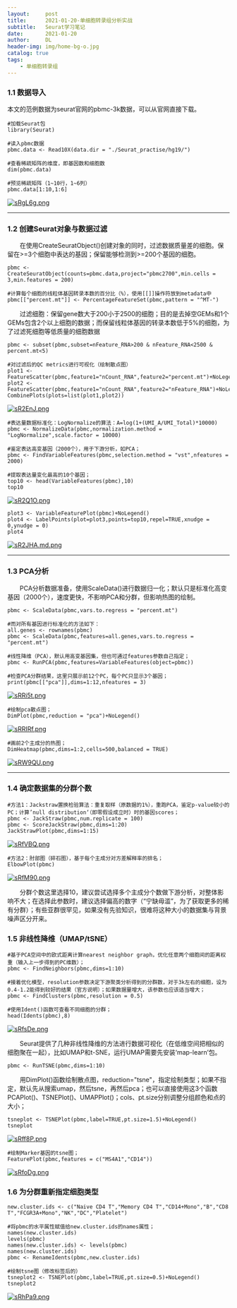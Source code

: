 ```yaml
---
layout:     post
title:      2021-01-20-单细胞转录组分析实战
subtitle:   Seurat学习笔记
date:       2021-01-20
author:     DL
header-img: img/home-bg-o.jpg
catalog: true
tags:
    - 单细胞转录组
---
```


### 1.1 数据导入

本文的范例数据为seurat官网的pbmc-3k数据，可以从官网直接下载。

```
#加载Seurat包
library(Seurat)

#读入pbmc数据
pbmc.data <- Read10X(data.dir = "./Seurat_practise/hg19/")

#查看稀疏矩阵的维度，即基因数和细胞数
dim(pbmc.data)

#预览稀疏矩阵（1~10行，1~6列）
pbmc.data[1:10,1:6]
```

[![sRgL6g.png](https://s3.ax1x.com/2021/01/20/sRgL6g.png)](https://imgchr.com/i/sRgL6g)

---

### 1.2 创建Seurat对象与数据过滤

&emsp;&emsp;在使用CreateSeuratObject()创建对象的同时，过滤数据质量差的细胞。保留在>=3个细胞中表达的基因；保留能够检测到>=200个基因的细胞。

```
pbmc <- CreateSeuratObject(counts=pbmc.data,project="pbmc2700",min.cells = 3,min.features = 200)

#计算每个细胞的线粒体基因转录本数的百分比（%），使用[[]]操作符放到metadata中
pbmc[["percent.mt"]] <- PercentageFeatureSet(pbmc,pattern = "^MT-")
```

&emsp;&emsp;过滤细胞：保留gene数大于200小于2500的细胞；目的是去掉空GEMs和1个GEMs包含2个以上细胞的数据；而保留线粒体基因的转录本数低于5%的细胞，为了过滤死细胞等低质量的细胞数据

```
pbmc <- subset(pbmc,subset=nFeature_RNA>200 & nFeature_RNA<2500 & percent.mt<5)

#对过滤后的QC metrics进行可视化（绘制散点图）
plot1 <- FeatureScatter(pbmc,feature1="nCount_RNA",feature2="percent.mt")+NoLegend()
plot2 <- FeatureScatter(pbmc,feature1="nCount_RNA",feature2="nFeature_RNA")+NoLegend()
CombinePlots(plots=list(plot1,plot2))
```

[![sR2EnJ.png](https://s3.ax1x.com/2021/01/20/sR2EnJ.png)](https://imgchr.com/i/sR2EnJ)

```
#表达量数据标准化：LogNormalize的算法：A=log(1+(UMI_A/UMI_Total)*10000)
pbmc <- NormalizeData(pbmc,normalization.method = "LogNormalize",scale.factor = 10000)

#鉴定表达高变基因（2000个），用于下游分析，如PCA；
pbmc <- FindVariableFeatures(pbmc,selection.method = "vst",nfeatures = 2000)

#提取表达量变化最高的10个基因；
top10 <- head(VariableFeatures(pbmc),10)
top10
```

[![sR2Q1O.png](https://s3.ax1x.com/2021/01/20/sR2Q1O.png)](https://imgchr.com/i/sR2Q1O)

```
plot3 <- VariableFeaturePlot(pbmc)+NoLegend()
plot4 <- LabelPoints(plot=plot3,points=top10,repel=TRUE,xnudge = 0,ynudge = 0)
plot4
```

[![sR2JHA.md.png](https://s3.ax1x.com/2021/01/20/sR2JHA.md.png)](https://imgchr.com/i/sR2JHA)

---

### 1.3 PCA分析

&emsp;&emsp;PCA分析数据准备，使用ScaleData()进行数据归一化；默认只是标准化高变基因（2000个），速度更快，不影响PCA和分群，但影响热图的绘制。

```
pbmc <- ScaleData(pbmc,vars.to.regress = "percent.mt")

#而对所有基因进行标准化的方法如下：
all.genes <- rownames(pbmc)
pbmc <- ScaleData(pbmc,features=all.genes,vars.to.regress = "percent.mt")

#线性降维（PCA），默认用高变基因集，但也可通过features参数自己指定；
pbmc <- RunPCA(pbmc,features=VariableFeatures(object=pbmc))

#检查PCA分群结果，这里只展示前12个PC，每个PC只显示3个基因；
print(pbmc[["pca"]],dims=1:12,nfeatures = 3)
```

[![sRRi5t.png](https://s3.ax1x.com/2021/01/20/sRRi5t.png)](https://imgchr.com/i/sRRi5t)

```
#绘制pca散点图；
DimPlot(pbmc,reduction = "pca")+NoLegend()
```

[![sRRIRf.png](https://s3.ax1x.com/2021/01/20/sRRIRf.png)](https://imgchr.com/i/sRRIRf)

```
#画前2个主成分的热图；
DimHeatmap(pbmc,dims=1:2,cells=500,balanced = TRUE)
```

[![sRW9QU.png](https://s3.ax1x.com/2021/01/20/sRW9QU.png)](https://imgchr.com/i/sRW9QU)

---

### 1.4 确定数据集的分群个数

```
#方法1：Jackstraw置换检验算法：重复取样（原数据的1%），重跑PCA，鉴定p-value较小的PC；计算’null distribution‘（即零假设成立时）时的基因scores；
pbmc <- JackStraw(pbmc,num.replicate = 100)
pbmc <- ScoreJackStraw(pbmc,dims=1:20)
JackStrawPlot(pbmc,dims=1:15)
```

[![sRfVBQ.png](https://s3.ax1x.com/2021/01/20/sRfVBQ.png)](https://imgchr.com/i/sRfVBQ)

```
#方法2：肘部图（碎石图），基于每个主成分对方差解释率的排名；
ElbowPlot(pbmc)
```

[![sRfM90.png](https://s3.ax1x.com/2021/01/20/sRfM90.png)](https://imgchr.com/i/sRfM90)

&emsp;&emsp;分群个数这里选择10，建议尝试选择多个主成分个数做下游分析，对整体影响不大；在选择此参数时，建议选择偏高的数字（“宁缺毋滥”，为了获取更多的稀有分群）；有些亚群很罕见，如果没有先验知识，很难将这种大小的数据集与背景噪声区分开来。


### 1.5 非线性降维（UMAP/tSNE）

```
#基于PCA空间中的欧式距离计算nearest neighbor graph，优化任意两个细胞间的距离权重（输入上一步得到的PC维数）；
pbmc <- FindNeighbors(pbmc,dims=1:10)

#接着优化模型，resolution参数决定下游聚类分析得到的分群数，对于3k左右的细胞，设为0.4-1.2能得到较好的结果（官方说明）；如果数据量增大，该参数也应该适当增大；
pbmc <- FindClusters(pbmc,resolution = 0.5)

#使用Ident()函数可查看不同细胞的分群；
head(Idents(pbmc),8)
```

[![sRfsDe.png](https://s3.ax1x.com/2021/01/20/sRfsDe.png)](https://imgchr.com/i/sRfsDe)

&emsp;&emsp;Seurat提供了几种非线性降维的方法进行数据可视化（在低维空间把相似的细胞聚在一起），比如UMAP和t-SNE，运行UMAP需要先安装‘map-learn’包。

```
pbmc <- RunTSNE(pbmc,dims=1:10)
```

&emsp;&emsp;用DimPlot()函数绘制散点图，reduction="tsne"，指定绘制类型；如果不指定，默认先从搜索umap，然后tsne，再然后pca；也可以直接使用这3个函数PCAPlot()、TSNEPlot()、UMAPPlot()；cols、pt.size分别调整分组颜色和点的大小；

```
tsneplot <- TSNEPlot(pbmc,label=TRUE,pt.size=1.5)+NoLegend()
tsneplot
```

[![sRff8P.png](https://s3.ax1x.com/2021/01/20/sRff8P.png)](https://imgchr.com/i/sRff8P)

```
#绘制Marker基因的tsne图；
FeaturePlot(pbmc,features = c("MS4A1","CD14"))
```

[![sRfoDg.png](https://s3.ax1x.com/2021/01/20/sRfoDg.png)](https://imgchr.com/i/sRfoDg)

### 1.6 为分群重新指定细胞类型

```
new.cluster.ids <- c("Naive CD4 T","Memory CD4 T","CD14+Mono","B","CD8 T","FCGR3A+Mono","NK","DC","Platelet")

#将pbmc的水平属性赋值给new.cluster.ids的names属性；
names(new.cluster.ids)
levels(pbmc)
names(new.cluster.ids) <- levels(pbmc)
names(new.cluster.ids)
pbmc <- RenameIdents(pbmc,new.cluster.ids)

#绘制tsne图（修改标签后的）
tsneplot2 <- TSNEPlot(pbmc,label=TRUE,pt.size=0.5)+NoLegend()
tsneplot2
```

[![sRhPa9.png](https://s3.ax1x.com/2021/01/20/sRhPa9.png)](https://imgchr.com/i/sRhPa9)
